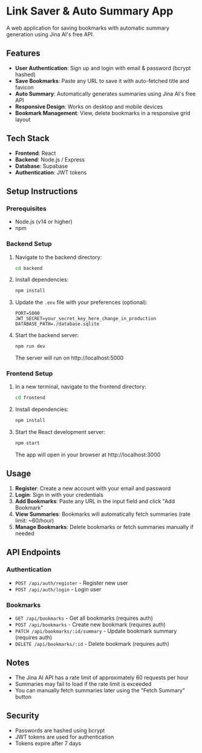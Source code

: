 # Link Saver & Auto Summary App

A web application for saving bookmarks with automatic summary generation using Jina AI's free API.

## Features

- **User Authentication**: Sign up and login with email & password (bcrypt hashed)
- **Save Bookmarks**: Paste any URL to save it with auto-fetched title and favicon
- **Auto Summary**: Automatically generates summaries using Jina AI's free API
- **Responsive Design**: Works on desktop and mobile devices
- **Bookmark Management**: View, delete bookmarks in a responsive grid layout

## Tech Stack

- **Frontend**: React
- **Backend**: Node.js / Express
- **Database**: Supabase
- **Authentication**: JWT tokens

## Setup Instructions

### Prerequisites
- Node.js (v14 or higher)
- npm

### Backend Setup

1. Navigate to the backend directory:
   ```bash
   cd backend
   ```

2. Install dependencies:
   ```bash
   npm install
   ```

3. Update the `.env` file with your preferences (optional):
   ```
   PORT=5000
   JWT_SECRET=your_secret_key_here_change_in_production
   DATABASE_PATH=./database.sqlite
   ```

4. Start the backend server:
   ```bash
   npm run dev
   ```

   The server will run on http://localhost:5000

### Frontend Setup

1. In a new terminal, navigate to the frontend directory:
   ```bash
   cd frontend
   ```

2. Install dependencies:
   ```bash
   npm install
   ```

3. Start the React development server:
   ```bash
   npm start
   ```

   The app will open in your browser at http://localhost:3000

## Usage

1. **Register**: Create a new account with your email and password
2. **Login**: Sign in with your credentials
3. **Add Bookmarks**: Paste any URL in the input field and click "Add Bookmark"
4. **View Summaries**: Bookmarks will automatically fetch summaries (rate limit: ~60/hour)
5. **Manage Bookmarks**: Delete bookmarks or fetch summaries manually if needed

## API Endpoints

### Authentication
- `POST /api/auth/register` - Register new user
- `POST /api/auth/login` - Login user

### Bookmarks
- `GET /api/bookmarks` - Get all bookmarks (requires auth)
- `POST /api/bookmarks` - Create new bookmark (requires auth)
- `PATCH /api/bookmarks/:id/summary` - Update bookmark summary (requires auth)
- `DELETE /api/bookmarks/:id` - Delete bookmark (requires auth)

## Notes

- The Jina AI API has a rate limit of approximately 60 requests per hour
- Summaries may fail to load if the rate limit is exceeded
- You can manually fetch summaries later using the "Fetch Summary" button

## Security

- Passwords are hashed using bcrypt
- JWT tokens are used for authentication
- Tokens expire after 7 days

